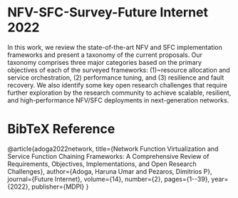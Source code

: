 # NFV-SFC-Survey-Future Internet 2022
In this work, we review the state-of-the-art NFV and SFC implementation frameworks and present a taxonomy of the current proposals. Our taxonomy comprises three major categories based on the primary objectives of each of the surveyed frameworks: (1)~resource allocation and service orchestration, (2) performance tuning, and (3) resilience and fault recovery. We also identify some key open research challenges that require further exploration by the research community to achieve scalable, resilient, and high-performance NFV/SFC deployments in next-generation networks.

# BibTeX Reference
@article{adoga2022network,
  title={Network Function Virtualization and Service Function Chaining Frameworks: A Comprehensive Review of Requirements, Objectives, Implementations, and Open Research Challenges},
  author={Adoga, Haruna Umar and Pezaros, Dimitrios P},
  journal={Future Internet},
  volume={14},
  number={2},
  pages={1--39},
  year={2022},
  publisher={MDPI}
}
